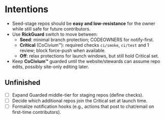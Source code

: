 # Intentions

- Seed-stage repos should be **easy and low-resistance** for the owner while still safe for future contributors.
- Use **RickGuard** switch to move between:
  - **Seed**: minimal branch protection; CODEOWNERS for notify-first.
  - **Critical** (CoCivium™): required checks `ci/smoke`, `ci/test` and 1 review; block force-push when available.
  - **Off**: relax protections for launch windows, but still hold Critical set.
- Keep **CoCivium™** guarded until the website/stewards can assume repo edits, possibly site-only editing later.

## Unfinished
- [ ] Expand Guarded middle-tier for staging repos (define checks).
- [ ] Decide which additional repos join the Critical set at launch time.
- [ ] Formalize notification hooks (e.g., actions that post to chat/email on first-time contributors).
